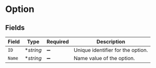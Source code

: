 # Option


## Fields

| Field                             | Type                              | Required                          | Description                       |
| --------------------------------- | --------------------------------- | --------------------------------- | --------------------------------- |
| `ID`                              | **string*                         | :heavy_minus_sign:                | Unique identifier for the option. |
| `Name`                            | **string*                         | :heavy_minus_sign:                | Name value of the option.         |